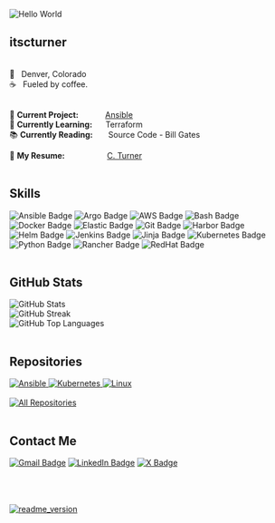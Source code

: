 
![Hello World](https://readme-typing-svg.herokuapp.com?font=Fira+Code&size=50&pause=1000&color=DD7878&center=true&vCenter=true&width=600&height=75&lines=Hello%2C+World+%F0%9F%91%8B)
<br>

itscturner
---

<br>
📍&nbsp;&nbsp;&nbsp;Denver, Colorado <br>
☕&nbsp;&nbsp;&nbsp;Fueled by coffee. <br>
<br>

🔭 **Current Project:** &nbsp;&nbsp;&nbsp;&nbsp;&nbsp;&nbsp;&nbsp;&nbsp;&nbsp;&nbsp;&nbsp;[Ansible](https://github.com/itscturner/ansible) <br>
🌱 **Currently Learning:** &nbsp;&nbsp;&nbsp;&nbsp;&nbsp;Terraform <br>
📚 **Currently Reading:** &nbsp;&nbsp;&nbsp;&nbsp;&nbsp;&nbsp;Source Code - Bill Gates <br>

📝 **My Resume:** &nbsp;&nbsp;&nbsp;&nbsp;&nbsp;&nbsp;&nbsp;&nbsp;&nbsp;&nbsp;&nbsp;&nbsp;&nbsp;&nbsp;&nbsp;&nbsp;&nbsp;&nbsp;[C. Turner](https://github.com/itscturner/resume) <br>
<br>

Skills
---

![Ansible Badge](https://img.shields.io/badge/-Ansible-3B4252?style=flat&logo=ansible&logoColor=DD7878)
![Argo Badge](https://img.shields.io/badge/-ArgoCD-3B4252?style=flat&logo=argo&logoColor=DD7878)
![AWS Badge](https://img.shields.io/badge/-AWS-3B4252?style=flat&logo=icloud&logoColor=DD7878)
![Bash Badge](https://img.shields.io/badge/-Bash-3B4252?style=flat&logo=gnubash&logoColor=DD7878)
![Docker Badge](https://img.shields.io/badge/-Docker-3B4252?style=flat&logo=docker&logoColor=DD7878)
![Elastic Badge](https://img.shields.io/badge/-Elastic-3B4252?style=flat&logo=elastic&logoColor=DD7878)
![Git Badge](https://img.shields.io/badge/-Git-3B4252?style=flat&logo=git&logoColor=DD7878)
![Harbor Badge](https://img.shields.io/badge/-Harbor-3B4252?style=flat&logo=harbor&logoColor=DD7878)
<br>
![Helm Badge](https://img.shields.io/badge/-Helm-3B4252?style=flat&logo=helm&logoColor=DD7878)
![Jenkins Badge](https://img.shields.io/badge/-Jenkins-3B4252?style=flat&logo=jenkins&logoColor=DD7878)
![Jinja Badge](https://img.shields.io/badge/-Jinja-3B4252?style=flat&logo=jinja&logoColor=DD7878)
![Kubernetes Badge](https://img.shields.io/badge/-Kubernetes-3B4252?style=flat&logo=kubernetes&logoColor=DD7878)
![Python Badge](https://img.shields.io/badge/-Python-3B4252?style=flat&logo=python&logoColor=DD7878)
![Rancher Badge](https://img.shields.io/badge/-Rancher-3B4252?style=flat&logo=rancher&logoColor=DD7878)
![RedHat Badge](https://img.shields.io/badge/-RedHat-3B4252?style=flat&logo=redhat&logoColor=DD7878)
<br>
<br>

GitHub Stats
---

![GitHub Stats](https://github-readme-stats.vercel.app/api?username=itscturner&show_icons=true&rank_icon=github&title_color=DD7878&text_color=4c4f69&icon_color=DD7878&border_color=4c4f69&ring_color=DD7878&card_width=500) <br>
![GitHub Streak](https://streak-stats.demolab.com?user=itscturner&border=4C4F69&stroke=4C4F69&fire=DD7878&ring=DD7878&currStreakLabel=DD7878&currStreakNum=4C4F69&sideNums=DD7878&dates=4C4F69&card_width=500) <br>
![GitHub Top Languages](https://github-readme-stats.vercel.app/api/top-langs/?username=itscturner&hide_progress=true&title_color=DD7878&text_color=4c4f69&border_color=4c4f69&langs_count=6&card_width=500) <br>
<br>

Repositories
---

<div align="left">
  <a href="https://github.com/itscturner/ansible">
    <img src="https://github-readme-stats.vercel.app/api/pin/?username=itscturner&repo=ansible&title_color=DD7878&card_width=500&border_color=4c4f69" alt="Ansible">
  </a>  
  <a href="https://github.com/itscturner/kubernetes">
    <img src="https://github-readme-stats.vercel.app/api/pin/?username=itscturner&repo=kubernetes&title_color=DD7878&card_width=500&border_color=4c4f69" alt="Kubernetes">
  </a>
  <a href="https://github.com/itscturner/linux">
    <img src="https://github-readme-stats.vercel.app/api/pin/?username=itscturner&repo=linux&title_color=DD7878&card_width=500&border_color=4c4f69" alt="Linux">
  </a>
</div>
<br>
<a href="https://github.com/itscturner?tab=repositories"><img alt="All Repositories" title="All Repositories" src="https://custom-icon-badges.demolab.com/badge/-Click%20Here%20For%20All%20My%20Repos-DD7878?style=for-the-badge&logoColor=white&logo=repo"/></a>
<br>
<br>

Contact Me
---

[![Gmail Badge](https://img.shields.io/badge/-Gmail-3B4252?style=flat&logo=gmail&logoColor=DD7878)](mailto:turnercr25@gmail.com)
[![LinkedIn Badge](https://img.shields.io/badge/-LinkedIn-3B4252?style=flat&logo=lobsters&logoColor=DD7878)](https://linkedin.com/in/caseyrturner)
[![X Badge](https://img.shields.io/badge/-X-3B4252?style=flat&logo=x&logoColor=DD7878)](https://x.com/itscturner)
<br>

<br>
<br>
<br>
<a href="https://github.com/itscturner"><img src="https://img.shields.io/badge/readme_version-2025.10.23-DD7878?style=for-the-badge" alt="readme_version"></a>
<br>
